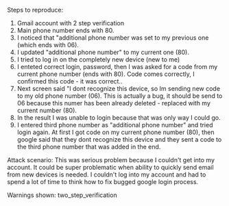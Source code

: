 Steps to reproduce:
  1. Gmail account with 2 step verification
  2. Main phone number ends with 80.
  3. I noticed that "additional phone number was set to my previous one (which ends with 06).
  4. I updated "additional phone number" to my current one (80).
  5. I tried to log in on the completely new device (new to me)
  6. I enteted correct login, password, then I was asked for a code from my current phone number (ends with 80). Code comes correctly, I confirmed this code - it was correct..
  7. Next screen said "I dont recognize this device, so Im sending new code to my old phone number (06). This is actually a bug, it should be send to 06 because this numer has been already deleted - replaced with my current number (80).
  8. In the result I was unable to login because that was only way I could go.
  9. I entered third phone number as "additional phone number" and tried login again. At first I got code on my current phone number (80), then google said that they dont recognize this device and they sent a code to the third phone number that was added in the end.

Attack scenario:
This was serious problem because I couldn't get into my account. It could be super problematic when ability to quickly send email from new devices is needed. I couldn't log into my account and had to spend a lot of time to think how to fix bugged google login process.

Warnings shown:
two_step_verification
